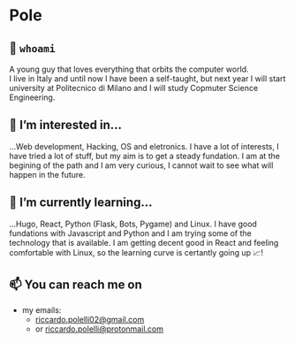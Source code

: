 # Pole

## 👋 `whoami`
A young guy that loves everything that orbits the computer world.   
I live in Italy and until now I have been a self-taught, but next year I will start university at Politecnico di Milano and I will study Copmuter Science Engineering. 

## 👀 I’m interested in...
...Web development, Hacking, OS and eletronics. I have a lot of interests, I have tried a lot of stuff, but my aim is to get a steady fundation.
I am at the begining of the path and I am very curious, I cannot wait to see what will happen in the future.

## 🌱 I’m currently learning...
...Hugo, React, Python (Flask, Bots, Pygame) and Linux.
I have good fundations with Javascript and Python and I am trying some of the technology that is available.
I am getting decent good in React and feeling comfortable with Linux, so the learning curve is certantly going up 📈!

## 📫 You can reach me on 
- my emails:
  - riccardo.polelli02@gmail.com 
  - or riccardo.polelli@protonmail.com

<!---
Pole11/Pole11 is a ✨ special ✨ repository because its `README.md` (this file) appears on your GitHub profile.
You can click the Preview link to take a look at your changes.
--->
